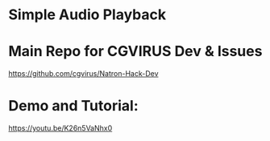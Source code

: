 # Simple Audio Playback

# Main Repo for CGVIRUS Dev & Issues
https://github.com/cgvirus/Natron-Hack-Dev

# Demo and Tutorial:

https://youtu.be/K26n5VaNhx0